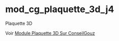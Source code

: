# mod_cg_plaquette_3d_j4
 Plaquette 3D

 Voir <a href="https://localhost/conseil/module-cg-plaquette-3d" target="_blank">Module Plaquette 3D Sur ConseilGouz</a>